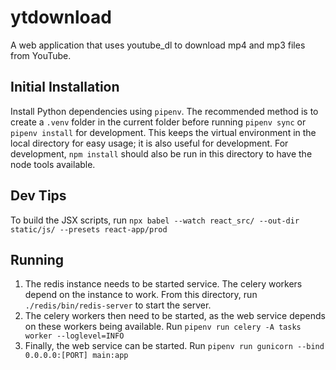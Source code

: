 # ytdownload

A web application that uses youtube_dl to download mp4 and mp3 files from YouTube.

## Initial Installation
Install Python dependencies using `pipenv`. The recommended method is to create a `.venv` folder in the current folder before running `pipenv sync` or `pipenv install` for development. This keeps the virtual environment in the local directory for easy usage; it is also useful for development. For development, `npm install` should also be run in this directory to have the node tools available.

## Dev Tips
To build the JSX scripts, run `npx babel --watch react_src/ --out-dir static/js/ --presets react-app/prod`

## Running
1. The redis instance needs to be started service. The celery workers depend on the instance to work. From this directory, run `./redis/bin/redis-server` to start the server.
2. The celery workers then need to be started, as the web service depends on these workers being available. Run `pipenv run celery -A tasks worker --loglevel=INFO`
3. Finally, the web service can be started. Run `pipenv run gunicorn --bind 0.0.0.0:[PORT] main:app`